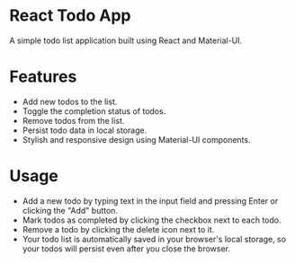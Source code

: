 # React Todo App
A simple todo list application built using React and Material-UI.

# Features
- Add new todos to the list.
- Toggle the completion status of todos.
- Remove todos from the list.
- Persist todo data in local storage.
- Stylish and responsive design using Material-UI components.

# Usage
- Add a new todo by typing text in the input field and pressing Enter or clicking the "Add" button.
- Mark todos as completed by clicking the checkbox next to each todo.
- Remove a todo by clicking the delete icon next to it.
- Your todo list is automatically saved in your browser's local storage, so your todos will persist even after you close the browser.
